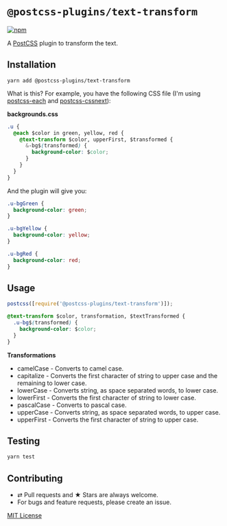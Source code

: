 # `@postcss-plugins/text-transform`

[![npm](https://img.shields.io/npm/v/@postcss-plugins/text-transform.svg?style=flat-square)](https://www.npmjs.com/package/@postcss-plugins/text-transform)

A [PostCSS] plugin to transform the text.

## Installation

```
yarn add @postcss-plugins/text-transform
```

What is this? For example, you have the following CSS file (I'm using [postcss-each] and [postcss-cssnext]):

**backgrounds.css**

```css
.u {
  @each $color in green, yellow, red {
    @text-transform $color, upperFirst, $transformed {
      &-bg$(transformed) {
        background-color: $color;
      }
    }
  }
}
```

And the plugin will give you:

```css
.u-bgGreen {
  background-color: green;
}

.u-bgYellow {
  background-color: yellow;
}

.u-bgRed {
  background-color: red;
}
```

## Usage

```javascript
postcss([require('@postcss-plugins/text-transform')]);
```

```css
@text-transform $color, transformation, $textTransformed {
  .u-bg$(transformed) {
    background-color: $color;
  }
}
```

**Transformations**

- camelCase - Converts to camel case.
- capitalize - Converts the first character of string to upper case and the remaining to lower case.
- lowerCase - Converts string, as space separated words, to lower case.
- lowerFirst - Converts the first character of string to lower case.
- pascalCase - Converts to pascal case.
- upperCase - Converts string, as space separated words, to upper case.
- upperFirst - Converts the first character of string to upper case.

## Testing

```javascript
yarn test
```

## Contributing

- ⇄ Pull requests and ★ Stars are always welcome.
- For bugs and feature requests, please create an issue.

[MIT License]

[postcss]: https://github.com/postcss/postcss
[postcss-each]: https://github.com/outpunk/postcss-each
[postcss-cssnext]: https://github.com/MoOx/postcss-cssnext
[mit license]: https://github.com/ezavile/postcss-plugins/blob/master/packages/text-transform/LICENSE
